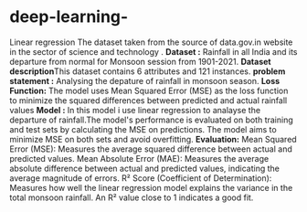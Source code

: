 # deep-learning-
Linear regression
The dataset taken from the source of data.gov.in website in the sector of science and technology .
**Dataset :** Rainfall in all India and its departure from normal for Monsoon session from 1901-2021. 
**Dataset description**This dataset contains 6 attributes and 121 instances. 
**problem statement :** Analysing the depature of rainfall in monsoon season.
**Loss Function:** The model uses Mean Squared Error (MSE) as the loss function to minimize the squared differences between predicted and actual rainfall values
**Model :** In this model i use linear regression to analayse the departure of rainfall.The model's performance is evaluated on both training and test sets by calculating the MSE on predictions.
The model aims to minimize MSE on both sets and avoid overfitting.
**Evaluation:**
Mean Squared Error (MSE): Measures the average squared difference between actual and predicted values.
Mean Absolute Error (MAE): Measures the average absolute difference between actual and predicted values, indicating the average magnitude of errors.
R² Score (Coefficient of Determination): Measures how well the linear regression model explains the variance in the total monsoon rainfall. An R² value close to 1 indicates a good fit.
